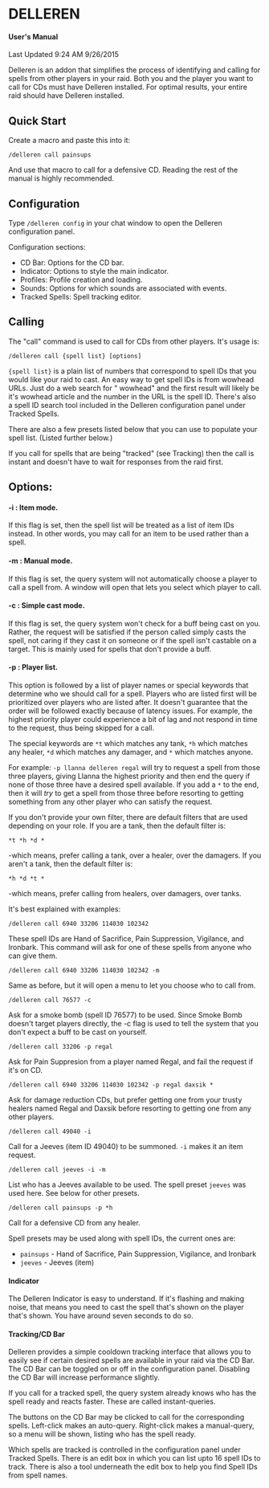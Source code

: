 
# DELLEREN

#### User's Manual 

Last Updated 9:24 AM 9/26/2015

Delleren is an addon that simplifies the process of identifying and calling for spells from other players in your raid. Both you and the player you want to call for CDs must have Delleren installed. For optimal results, your entire raid should have Delleren installed.

## Quick Start

Create a macro and paste this into it:

    /delleren call painsups

And use that macro to call for a defensive CD. Reading the rest of the manual is highly recommended.


## Configuration

Type `/delleren config` in your chat window to open the Delleren configuration panel.

Configuration sections:

  - CD Bar: Options for the CD bar.
  - Indicator: Options to style the main indicator.
  - Profiles: Profile creation and loading.
  - Sounds: Options for which sounds are associated with events.
  - Tracked Spells: Spell tracking editor.


## Calling

The "call" command is used to call for CDs from other players. It's usage is:

    /delleren call {spell list} [options]

`{spell list}` is a plain list of numbers that correspond to spell IDs that you would like your raid to cast. An easy way to get spell IDs is from wowhead URLs. Just do a web search for "<spellname> wowhead" and the first result will likely be it's wowhead article and the number in the URL is the spell ID. There's also a spell ID search tool included in the Delleren configuration panel under Tracked Spells.

There are also a few presets listed below that you can use to populate your spell list. (Listed further below.)

If you call for spells that are being "tracked" (see Tracking) then the call is instant and doesn't have to wait for responses from the raid first.

## Options:

#### -i : Item mode.

If this flag is set, then the spell list will be treated as a list of item IDs instead. In other words, you may call for an item to be used rather than a spell.

#### -m : Manual mode.

If this flag is set, the query system will not automatically choose a player to call a spell from. A window will open that lets you select which player to call.

#### -c : Simple cast mode. 

If this flag is set, the query system won't check for a buff being cast on you. Rather, the request will be satisfied if the person called simply casts the spell, not caring if they cast it on someone or if the spell isn't castable on a target. This is mainly used for spells that don't provide a buff.

#### -p : Player list. 

This option is followed by a list of player names or special keywords that determine who we should call for a spell. Players who are listed first will be prioritized over players who are listed after. It doesn't guarantee that the order will be followed exactly because of latency issues. For example, the highest priority player could experience a bit of lag and not respond in time to the request, thus being skipped for a call. 

The special keywords are `*t` which matches any tank, `*h` which matches any healer, `*d` which matches any damager, and `*` which matches anyone.

For example: `-p llanna delleren regal` will try to request a spell from those three players, giving Llanna the highest priority and then end the query if none of those three have a desired spell available. If you add a `*` to the end, then it will *try* to get a spell from those three before resorting to getting something from any other player who can satisfy the request.

If you don't provide your own filter, there are default filters that are used depending on your role. If you are a tank, then the default filter is:

    *t *h *d *

-which means, prefer calling a tank, over a healer, over the damagers. If you aren't a tank, then the default filter is: 

    *h *d *t *

-which means, prefer calling from healers, over damagers, over tanks.


It's best explained with examples:

    /delleren call 6940 33206 114030 102342

These spell IDs are Hand of Sacrifice, Pain Suppression, Vigilance, and Ironbark. This command will ask for one of these spells from anyone who can give them.

    /delleren call 6940 33206 114030 102342 -m

Same as before, but it will open a menu to let you choose who to call from.

    /delleren call 76577 -c

Ask for a smoke bomb (spell ID 76577) to be used. Since Smoke Bomb doesn't target players directly, the -c flag is used to tell the system that you don't expect a buff to be cast on yourself.

    /delleren call 33206 -p regal

Ask for Pain Suppresion from a player named Regal, and fail the request if it's on CD.

    /delleren call 6940 33206 114030 102342 -p regal daxsik *

Ask for damage reduction CDs, but prefer getting one from your trusty healers named Regal and Daxsik before resorting to getting one from any other players.

    /delleren call 49040 -i

Call for a Jeeves (item ID 49040) to be summoned. `-i` makes it an item request.

    /delleren call jeeves -i -m

List who has a Jeeves available to be used. The spell preset `jeeves` was used here. See below for other presets.

    /delleren call painsups -p *h

Call for a defensive CD from any healer.


Spell presets may be used along with spell IDs, the current ones are:

 - `painsups` - Hand of Sacrifice, Pain Suppression, Vigilance, and Ironbark
 - `jeeves` - Jeeves (item)


#### Indicator

The Delleren Indicator is easy to understand. If it's flashing and making noise, that means you need to cast the spell that's shown on the player that's shown. You have around seven seconds to do so.


#### Tracking/CD Bar

Delleren provides a simple cooldown tracking interface that allows you to easily see if certain desired spells are available in your raid via the CD Bar. The CD Bar can be toggled on or off in the configuration panel. Disabling the CD Bar will increase performance slightly.

If you call for a tracked spell, the query system already knows who has the spell ready and reacts faster. These are called instant-queries.

The buttons on the CD Bar may be clicked to call for the corresponding spells. Left-click makes an auto-query. Right-click makes a manual-query, so a menu will be shown, listing who has the spell ready.

Which spells are tracked is controlled in the configuration panel under Tracked Spells. There is an edit box in which you can list upto 16 spell IDs to track. There is also a tool underneath the edit box to help you find Spell IDs from spell names.
